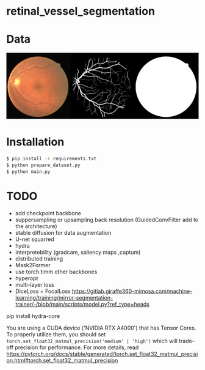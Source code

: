 # retinal_vessel_segmentation

# Data
![example](example.png)

# Installation
```bash
$ pip install -r requirements.txt
$ python prepare_dataset.py
$ python main.py
```

# TODO
* add checkpoint backbone
* suppersampling or upsampling back resolution (GuidedConvFilter add to the architecture)
* stable diffusion for data augmentation
* U-net squarred
* hydra
* interpretebility (gradcam, saliency maps ,captum)
* distributed training
* Mask2Former
* use torch.timm other backbones
* hyperopt
* multi-layer loss
* DiceLoss + FocalLoss https://gitlab.giraffe360-mimosa.com/machine-learning/training/mirror-segmentation-trainer/-/blob/main/scripts/model.py?ref_type=heads


pip install hydra-core

You are using a CUDA device ('NVIDIA RTX A4000') that has Tensor Cores. To properly utilize them, you should set `torch.set_float32_matmul_precision('medium' | 'high')` which will trade-off precision for performance. For more details, read https://pytorch.org/docs/stable/generated/torch.set_float32_matmul_precision.html#torch.set_float32_matmul_precision